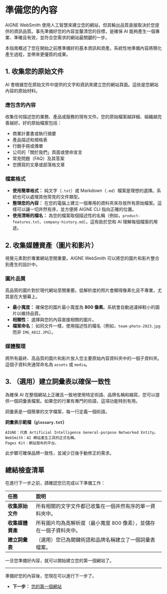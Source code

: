 # 準備您的內容

AIGNE WebSmith 使用人工智慧來建立您的網站，但其輸出品質直接取決於您提供的資訊品質。事先準備好您的內容並釐清您的目標，是確保 AI 能夠產生一個專業、準確且有效，並符合您需求的網站最關鍵的一步。

本指南概述了您在開始之前應準備好的基本資訊和資產。系統性地準備內容將簡化產生過程，並帶來更優質的成果。

## 1. 收集您的原始文件

AI 會根據您在原始文件中提供的文字和資訊來建立您的網站頁面。這些是您網站內容的原始材料。

### 應包含的內容

收集任何描述您的業務、產品或服務的現有文件。您的原始檔案越詳細、組織越完善越好。好的原始檔案包括：
*   商業計畫書或執行摘要
*   產品描述和規格表
*   行銷手冊或傳單
*   公司的「關於我們」頁面或使命宣言
*   常見問題（FAQ）及其答案
*   您撰寫的文章或部落格文章

### 檔案格式

*   **使用簡單格式：** 純文字（`.txt`）或 Markdown（`.md`）檔案是理想的選擇。系統也可以處理其他常見的文件類型。
*   **整理您的內容：** 在您的電腦上建立一個專用的資料夾來存放所有原始檔案。這樣可以讓一切井然有序，並方便將 AIGNE CLI 指向正確的位置。
*   **使用清晰的檔名：** 為您的檔案取個描述性的名稱（例如，`product-features.txt`、`company-history.md`）。這有助於您和 AI 理解每個檔案的用途。

## 2. 收集媒體資產（圖片和影片）

視覺元素對於專業網站至關重要。AIGNE WebSmith 可以將您的圖片和影片整合到產生的設計中。

### 圖片品質

高品質的圖片對於現代網站至關重要。低解析度的照片會顯得像素化且不專業，尤其是在大螢幕上。
*   **最小寬度：** 確保您的圖片最小寬度為 **800 像素**。系統會自動過濾掉較小的圖片以維持品質。
*   **相關性：** 選擇與您的內容直接相關的圖片。
*   **檔案命名：** 如同文件一樣，使用描述性的檔名（例如，`team-photo-2023.jpg` 而非 `IMG_4812.JPG`）。

### 媒體整理

將所有最終、高品質的圖片和影片放入您主要原始內容資料夾中的一個子資料夾。這個子資料夾通常命名為 `assets` 或 `media`。

## 3. （選用）建立詞彙表以確保一致性

為確保 AI 在整個網站上正確且一致地使用特定術語、品牌名稱和縮寫，您可以提供一個詞彙表檔案。如果您的行業有專門的術語，這項功能特別有用。

詞彙表是一個簡單的文字檔案，每一行定義一個術語。

**詞彙表示範檔（`glossary.txt`）**

```
AIGNE：代表 Artificial Intelligence General-purpose Networked Entity。
WebSmith：AI 網站產生工具的正式名稱。
Pages Kit：網站發布的平台。
```

此步驟可確保品牌一致性，並減少日後手動修正的需求。

## 總結檢查清單

在進行下一步之前，請確認您已完成以下準備工作：

| 任務 | 說明 |
| :--- | :--- |
| **收集原始文件** | 所有相關的文字文件都已收集在一個井然有序的單一資料夾中。 |
| **收集媒體資產** | 所有圖片均為高解析度（最小寬度 800 像素），並儲存在一個子資料夾中。 |
| **建立詞彙表** | （選用）您已為關鍵術語和品牌名稱建立了一個詞彙表檔案。 |

一旦您準備好內容，就可以開始建立您的第一個網站了。

---

準備好您的內容後，您現在可以進行下一步了。

- **下一步：** [您的第一個網站](./getting-started-your-first-website.md)